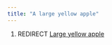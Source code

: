 ```yaml
---
title: "A large yellow apple"
---
```


1.  REDIRECT [Large yellow apple](Large_yellow_apple "wikilink")